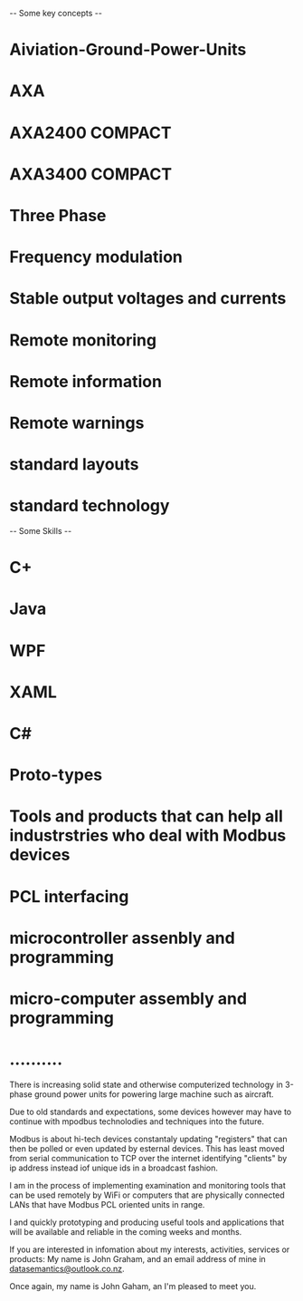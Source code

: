 -- Some key concepts --

# Aiviation-Ground-Power-Units
# AXA 
# AXA2400 COMPACT
# AXA3400 COMPACT
# Three Phase
# Frequency modulation
# Stable output voltages and currents

# Remote monitoring
# Remote information
# Remote warnings

# standard layouts
# standard technology

-- Some Skills --
# C+
# Java
# WPF
# XAML
# C#
# Proto-types
# Tools and products that can help all industrstries who deal with Modbus devices
# PCL interfacing
# microcontroller assenbly and programming
# micro-computer assembly and programming
# ..........


There is increasing solid state and otherwise computerized technology in 3-phase ground power units for powering large machine such as aircraft. 

Due to old standards and expectations, some devices however may have to continue with mpodbus technolodies and techniques into the future. 

Modbus is about hi-tech devices constantaly updating "registers" that can then be polled or even updated by esternal devices. This has least moved from serial communication to TCP over the internet identifying "clients" by ip address instead iof unique ids in a broadcast fashion.

I am in the process of implementing examination and monitoring tools that can be used remotely by WiFi or computers that are physically connected LANs that have Modbus PCL oriented units in range.

I and quickly prototyping and producing useful tools and applications that will be available and reliable in the coming weeks and months.

If you are interested in infomation about my interests, activities, services or products: My name is John Graham, and an email address of mine in datasemantics@outlook.co.nz.

Once again, my name is John Gaham, an I'm pleased to meet you.
